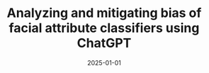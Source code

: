 ---
title: "Analyzing and mitigating bias of facial attribute classifiers using ChatGPT"
date: 2025-01-01
publication_types: ["2"]
authors: []
publication: "Neural Networks"
url_pdf: "https://www.sciencedirect.com/science/article/pii/S0925231225014973?ref=pdf_download&fr=RR-2&rr=974de9c9a8cfc871"
---